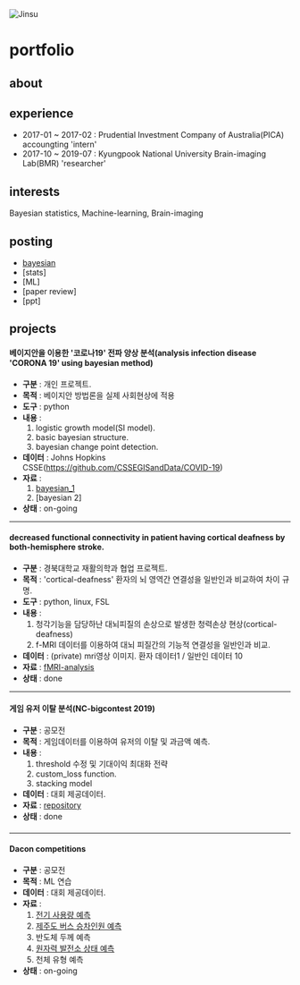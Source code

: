 <img alt="Jinsu" src="https://img.shields.io/badge/Created%20by-Jinsu-gray.svg?style=flat&colorA=navy&colorB=gray" />

# portfolio

## about 


## experience
* 2017-01 ~ 2017-02 : Prudential Investment Company of Australia(PICA) accoungting 'intern'
* 2017-10 ~ 2019-07 : Kyungpook National University Brain-imaging Lab(BMR) 'researcher'

## interests
Bayesian statistics, Machine-learning, Brain-imaging

## posting
* [bayesian](https://github.com/dhdcjswo/postings/tree/master/bayesian)
* [stats]
* [ML]
* [paper review]
* [ppt]



## projects

#### 베이지안을 이용한 '코로나19' 전파 양상 분석(analysis infection disease 'CORONA 19' using bayesian method) 
* **구분** : 개인 프로젝트.  
* **목적** : 베이지안 방법론을 실제 사회현상에 적용  
* **도구** : python
* **내용** : 
  1. logistic growth model(SI model).  
  2. basic bayesian structure.  
  3. bayesian change point detection.  
* **데이터** : Johns Hopkins CSSE(https://github.com/CSSEGISandData/COVID-19) 
* **자료** : 
  1. [bayesian_1](https://github.com/dhdcjswo/corona19_analysis/blob/master/notebook/bayesian_1.ipynb)
  2. [bayesian 2]
* **상태** : on-going

---
#### decreased functional connectivity in patient having cortical deafness by both-hemisphere stroke.
* **구분** : 경북대학교 재활의학과 협업 프로젝트.
* **목적** : 'cortical-deafness' 환자의 뇌 영역간 연결성을 일반인과 비교하여 차이 규명.
* **도구** : python, linux, FSL
* **내용** : 
  1. 청각기능을 담당하난 대뇌피질의 손상으로 발생한 청력손상 현상(cortical-deafness)  
  2. f-MRI 데이터를 이용하여 대뇌 피질간의 기능적 연결성을 일반인과 비교.  
* **데이터** : (private) mri영상 이미지. 환자 데이터1 / 일반인 데이터 10
* **자료** : [fMRI-analysis](https://github.com/dhdcjswo/cortical-deafness)
* **상태** : done
---
#### 게임 유저 이탈 분석(NC-bigcontest 2019)
* **구분** : 공모전
* **목적** : 게임데이터를 이용하여 유저의 이탈 및 과금액 예측.
* **내용** : 
  1. threshold 수정 및 기대이익 최대화 전략
  2. custom_loss function.
  3. stacking model
* **데이터** : 대회 제공데이터.
* **자료** : [repository](https://github.com/dhdcjswo/2019Bigcontest)
* **상태** : done
####  
---
#### Dacon competitions
* **구분** : 공모전
* **목적** : ML 연습
* **데이터** : 대회 제공데이터.
* **자료** : 
  1. [전기 사용량 예측](https://github.com/dhdcjswo/dacon/electricity_demand)
  2. [제주도 버스 승차인원 예측](https://github.com/dhdcjswo/dacon/bus_demand)
  3. 반도체 두께 예측
  4. [원자력 발전소 상태 예측](https://github.com/dhdcjswo/dacon/nuclear_plant)
  5. 천체 유형 예측
* **상태** : on-going
####  
